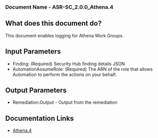 ### Document Name - ASR-SC_2.0.0_Athena.4

## What does this document do?
This document enables logging for Athena Work Groups.

## Input Parameters
* Finding: (Required) Security Hub finding details JSON
* AutomationAssumeRole: (Required) The ARN of the role that allows Automation to perform the actions on your behalf.

## Output Parameters
* Remediation.Output - Output from the remediation

## Documentation Links
* [Athena.4](https://docs.aws.amazon.com/securityhub/latest/userguide/athena-controls.html#athena-4)